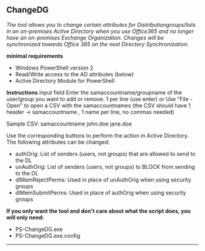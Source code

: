 ﻿## ChangeDG

_The tool allows you to change certain attributes for Distributiongroups/lists in an on-premises Active Directory when you use Office365 and no longer have an on-premises Exchange Organization. Changes will be synchronized towards Office 365 on the next Directory Synchronization._

**minimal requirements**
- Windows PowerShell version 2
- Read/Write access to the AD attributes (below)
- Active Directory Module for PowerShell

**Instructions**
Input field
Enter the samaccountname/groupname of the user/group you want to add or remove. 1 per line (use enter)
or
Use "File - Open" to open a CSV with the samaccountnames (the CSV should have 1 header -> samaccountname , 1 name per line, no commas needed)

Sample CSV:
samaccountname
john.doe
jane.doe

Use the corresponding buttons to perform the action in Active Directory. 
The following attributes can be changed:
- authOrig: List of senders (users, not groups) that are allowed to send to the DL
- unAuthOrig: List of senders (users, not groups) to BLOCK from sending to the DL
- dlMemRejectPerms: Used in place of unAuthOrig when using security groups
- dlMemSubmitPerms: Used in place of authOrig when using security groups

**If you only want the tool and don't care about what the script does, you will only need:**
- PS-ChangeDG.exe
- PS-ChangeDG.exe.config

***
